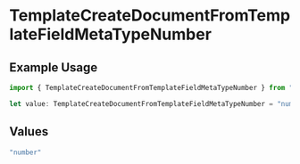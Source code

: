 # TemplateCreateDocumentFromTemplateFieldMetaTypeNumber

## Example Usage

```typescript
import { TemplateCreateDocumentFromTemplateFieldMetaTypeNumber } from "@documenso/sdk-typescript/models/operations";

let value: TemplateCreateDocumentFromTemplateFieldMetaTypeNumber = "number";
```

## Values

```typescript
"number"
```